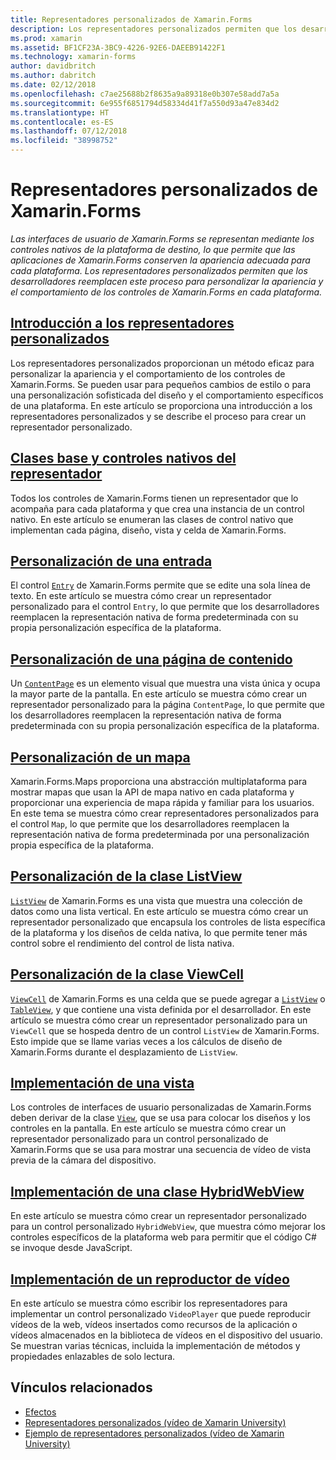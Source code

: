 ```yaml
---
title: Representadores personalizados de Xamarin.Forms
description: Los representadores personalizados permiten que los desarrolladores reemplacen la representación de los controles nativos en cada plataforma, para personalizar la apariencia y el comportamiento de los controles de Xamarin.Forms.
ms.prod: xamarin
ms.assetid: BF1CF23A-3BC9-4226-92E6-DAEEB91422F1
ms.technology: xamarin-forms
author: davidbritch
ms.author: dabritch
ms.date: 02/12/2018
ms.openlocfilehash: c7ae25688b2f8635a9a89318e0b307e58add7a5a
ms.sourcegitcommit: 6e955f6851794d58334d41f7a550d93a47e834d2
ms.translationtype: HT
ms.contentlocale: es-ES
ms.lasthandoff: 07/12/2018
ms.locfileid: "38998752"
---
```

# <a name="xamarinforms-custom-renderers"></a>Representadores personalizados de Xamarin.Forms

_Las interfaces de usuario de Xamarin.Forms se representan mediante los controles nativos de la plataforma de destino, lo que permite que las aplicaciones de Xamarin.Forms conserven la apariencia adecuada para cada plataforma. Los representadores personalizados permiten que los desarrolladores reemplacen este proceso para personalizar la apariencia y el comportamiento de los controles de Xamarin.Forms en cada plataforma._

## <a name="introduction-to-custom-renderersintroductionmd"></a>[Introducción a los representadores personalizados](introduction.md)

Los representadores personalizados proporcionan un método eficaz para personalizar la apariencia y el comportamiento de los controles de Xamarin.Forms. Se pueden usar para pequeños cambios de estilo o para una personalización sofisticada del diseño y el comportamiento específicos de una plataforma. En este artículo se proporciona una introducción a los representadores personalizados y se describe el proceso para crear un representador personalizado.

## <a name="renderer-base-classes-and-native-controlsrenderersmd"></a>[Clases base y controles nativos del representador](renderers.md)

Todos los controles de Xamarin.Forms tienen un representador que lo acompaña para cada plataforma y que crea una instancia de un control nativo. En este artículo se enumeran las clases de control nativo que implementan cada página, diseño, vista y celda de Xamarin.Forms.

## <a name="customizing-an-entryentrymd"></a>[Personalización de una entrada](entry.md)

El control [`Entry`](xref:Xamarin.Forms.Entry) de Xamarin.Forms permite que se edite una sola línea de texto. En este artículo se muestra cómo crear un representador personalizado para el control `Entry`, lo que permite que los desarrolladores reemplacen la representación nativa de forma predeterminada con su propia personalización específica de la plataforma.

## <a name="customizing-a-contentpagecontentpagemd"></a>[Personalización de una página de contenido](contentpage.md)

Un [`ContentPage`](xref:Xamarin.Forms.ContentPage) es un elemento visual que muestra una vista única y ocupa la mayor parte de la pantalla. En este artículo se muestra cómo crear un representador personalizado para la página `ContentPage`, lo que permite que los desarrolladores reemplacen la representación nativa de forma predeterminada con su propia personalización específica de la plataforma.

## <a name="customizing-a-mapmapindexmd"></a>[Personalización de un mapa](map/index.md)

Xamarin.Forms.Maps proporciona una abstracción multiplataforma para mostrar mapas que usan la API de mapa nativo en cada plataforma y proporcionar una experiencia de mapa rápida y familiar para los usuarios. En este tema se muestra cómo crear representadores personalizados para el control `Map`, lo que permite que los desarrolladores reemplacen la representación nativa de forma predeterminada por una personalización propia específica de la plataforma.

## <a name="customizing-a-listviewlistviewmd"></a>[Personalización de la clase ListView](listview.md)

[`ListView`](xref:Xamarin.Forms.ListView) de Xamarin.Forms es una vista que muestra una colección de datos como una lista vertical. En este artículo se muestra cómo crear un representador personalizado que encapsula los controles de lista específica de la plataforma y los diseños de celda nativa, lo que permite tener más control sobre el rendimiento del control de lista nativa.

## <a name="customizing-a-viewcellviewcellmd"></a>[Personalización de la clase ViewCell](viewcell.md)

[`ViewCell`](xref:Xamarin.Forms.ViewCell) de Xamarin.Forms es una celda que se puede agregar a [`ListView`](xref:Xamarin.Forms.ListView) o [`TableView`](xref:Xamarin.Forms.TableView), y que contiene una vista definida por el desarrollador. En este artículo se muestra cómo crear un representador personalizado para un `ViewCell` que se hospeda dentro de un control `ListView` de Xamarin.Forms. Esto impide que se llame varias veces a los cálculos de diseño de Xamarin.Forms durante el desplazamiento de `ListView`.

## <a name="implementing-a-viewviewmd"></a>[Implementación de una vista](view.md)

Los controles de interfaces de usuario personalizadas de Xamarin.Forms deben derivar de la clase [`View`](xref:Xamarin.Forms.View), que se usa para colocar los diseños y los controles en la pantalla. En este artículo se muestra cómo crear un representador personalizado para un control personalizado de Xamarin.Forms que se usa para mostrar una secuencia de vídeo de vista previa de la cámara del dispositivo.

## <a name="implementing-a-hybridwebviewhybridwebviewmd"></a>[Implementación de una clase HybridWebView](hybridwebview.md)

En este artículo se muestra cómo crear un representador personalizado para un control personalizado `HybridWebView`, que muestra cómo mejorar los controles específicos de la plataforma web para permitir que el código C# se invoque desde JavaScript.

## <a name="implementing-a-video-playervideo-playerindexmd"></a>[Implementación de un reproductor de vídeo](video-player/index.md)

En este artículo se muestra cómo escribir los representadores para implementar un control personalizado `VideoPlayer` que puede reproducir vídeos de la web, vídeos insertados como recursos de la aplicación o vídeos almacenados en la biblioteca de vídeos en el dispositivo del usuario. Se muestran varias técnicas, incluida la implementación de métodos y propiedades enlazables de solo lectura.


## <a name="related-links"></a>Vínculos relacionados

- [Efectos](~/xamarin-forms/app-fundamentals/effects/index.md)
- [Representadores personalizados (vídeo de Xamarin University)](https://developer.xamarin.com/videos/cross-platform/xamarinforms-custom-renderers/)
- [Ejemplo de representadores personalizados (vídeo de Xamarin University)](http://bit.ly/xf-customrenderer)
